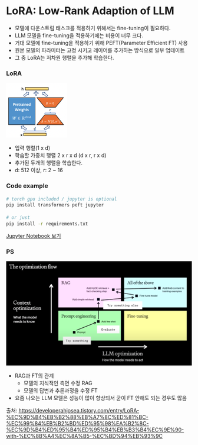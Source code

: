 # LoRA: Low-Rank Adaption of LLM

- 모델에 다운스트림 태스크를 적용하기 위해서는 fine-tuning이 필요하다.
- LLM 모델을 fine-tuning을 적용하기에는 비용이 너무 크다.
- 거대 모델에 fine-tuning을 적용하기 위해 PEFT(Parameter Efficient FT) 사용
- 원본 모델의 파라미터는 고정 시키고 레이어를 추가하는 방식으로 일부 업데이트
- 그 중 LoRA는 저차원 행렬을 추가해 학습한다.

### LoRA

![lora](./images/lora.png)

- 입력 행렬(1 x d)
- 학습할 가중치 행렬 2 x r x d (d x r, r x d)
- 추가된 두개의 행렬을 학습한다.
- d: 512 이상, r: 2 ~ 16

### Code example

```bash
# torch gpu included / jupyter is optional
pip install transformers peft jupyter

# or just
pip install -r requirements.txt
```

[Jupyter Notebook 보기](https://nbviewer.jupyter.org/github/totohoon02/lora_example/blob/main/lora.ipynb)

### PS

![graph](./images/graph.png)

- RAG과 FT의 관계
  - 모델의 지식적인 측면 수정 RAG
  - 모델의 답변과 추론과정을 수정 FT
- 요즘 나오는 LLM 모델은 성능이 많이 향상되서 굳이 FT 안해도 되는 경우도 많음

출처: https://developerahjosea.tistory.com/entry/LoRA-%EC%9D%B4%EB%B2%88%EB%A7%8C%ED%81%BC-%EC%99%84%EB%B2%BD%ED%95%98%EA%B2%8C-%EC%9D%B4%ED%95%B4%ED%95%B4%EB%B3%B4%EC%9E%90-with-%EC%8B%A4%EC%8A%B5-%EC%BD%94%EB%93%9C
